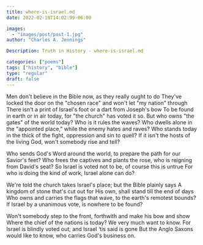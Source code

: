```yaml
---
title: where-is-israel.md
date: 2022-02-18T14:02:99-06:00

images:
  - "images/post/post-1.jpg"
author: "Charles A. Jennings"

Description: Truth in History - where-is-israel.md

categories: ["poems"]
tags: ["history", "bible"]
type: "regular"
draft: false
---
```


Men don't believe in the Bible now, as they really ought to do
They've locked the door on the "chosen race" and won't let "my nation" through
There isn't a print of Israel's foot or a dart from Joseph's bow
To be found in earth or in air today, for "the church" has voted it so.
But who owns "the gates" of the world today?  Who is it rules the waves?
Who dwells alone in the "appointed place," while the enemy hates and raves?
Who stands today in the thick of the fight, oppression and sin to quell?
If it isn't the hosts of the living God, won't somebody rise and tell?

Who sends God's Word around the world, to prepare the path for our Savior's feet?
Who frees the captives and plants the rose, who is reigning from David's seat?
So Israel is voted not to be, of course this is untrue
For who is doing the kind of work, Israel alone can do? 

We're told the church takes Israel's place; but the Bible plainly says
A kingdom of stone that's cut out for His own, shall stand till the end of days
Who owns and carries the flags that wave, to the earth's remotest bounds?
If Israel by a unanimous vote, is nowhere to be found? 

Won't somebody step to the front, forthwith and make his bow and show
Where the chief of the nations is today?  We very much want to know.
For Israel is blindly voted out; and Israel ‘tis said is gone
But the Anglo Saxons would like to know, who carries God's business on.